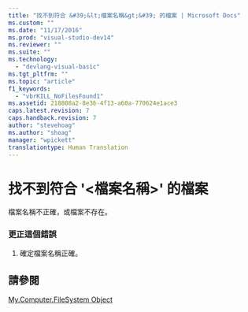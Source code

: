 ```yaml
---
title: "找不到符合 &#39;&lt;檔案名稱&gt;&#39; 的檔案 | Microsoft Docs"
ms.custom: ""
ms.date: "11/17/2016"
ms.prod: "visual-studio-dev14"
ms.reviewer: ""
ms.suite: ""
ms.technology: 
  - "devlang-visual-basic"
ms.tgt_pltfrm: ""
ms.topic: "article"
f1_keywords: 
  - "vbrKILL_NoFilesFound1"
ms.assetid: 218808a2-8e36-4f13-a60a-770624e1ace3
caps.latest.revision: 7
caps.handback.revision: 7
author: "stevehoag"
ms.author: "shoag"
manager: "wpickett"
translationtype: Human Translation
---
```

# 找不到符合 &#39;&lt;檔案名稱&gt;&#39; 的檔案
檔案名稱不正確，或檔案不存在。  
  
### 更正這個錯誤  
  
1.  確定檔案名稱正確。  
  
## 請參閱  
 [My.Computer.FileSystem Object](../../visual-basic/language-reference/objects/my-computer-filesystem-object.md)